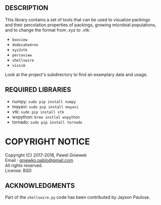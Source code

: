 ## DESCRIPTION ###

This library contains a set of tools that can be used to visualize packings and their percolation properties of packings, growing microbial populations, and to change the format from .xyz to .vtk:

* `boxview` 
* `dodecahedron` 
* `xyz2vtk`  
* `percoview`    
* `shellswire`
* `vissim` 

Look at the project's subdirectory to find an examplary data and usage.

## REQUIRED LIBRARIES ##

* numpy: `sudo pip install numpy`
* mayavi: `sudo pip install mayavi`
* vtk: `sudo pip install vtk`
* wxpython: `brew instlal wxpython`
* tornado: `sudo pip install tornado`

COPYRIGHT NOTICE
================
Copyright (C) 2017-2018,  Pawel Gniewek  
Email  : gniewko.pablo@gmail.com  
All rights reserved.  
License: BSD

## ACKNOWLEDGMENTS ###
Part of the `shellswire.py` code has been contributed by Jayson Paulose.
